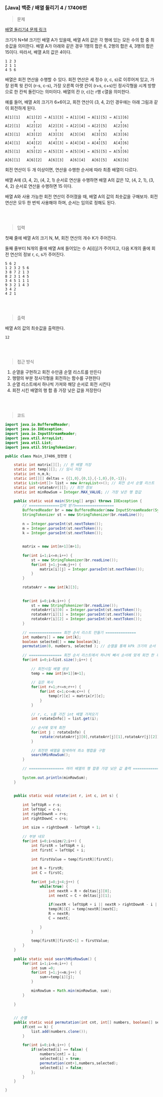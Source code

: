 <h3>[Java] 백준 / 배열 돌리기 4 / 17406번 </h3>

> 문제
> 

[배열 돌리기4 문제 링크](https://www.acmicpc.net/problem/17406)

크기가 N×M 크기인 배열 A가 있을때, 배열 A의 값은 각 행에 있는 모든 수의 합 중 최솟값을 의미한다. 배열 A가 아래와 같은 경우 1행의 합은 6, 2행의 합은 4, 3행의 합은 15이다. 따라서, 배열 A의 값은 4이다.

```
1 2 3
2 1 1
4 5 6

```

배열은 회전 연산을 수행할 수 있다. 회전 연산은 세 정수 (r, c, s)로 이루어져 있고, 가장 왼쪽 윗 칸이 (r-s, c-s), 가장 오른쪽 아랫 칸이 (r+s, c+s)인 정사각형을 시계 방향으로 한 칸씩 돌린다는 의미이다. 배열의 칸 (r, c)는 r행 c열을 의미한다.

예를 들어, 배열 A의 크기가 6×6이고, 회전 연산이 (3, 4, 2)인 경우에는 아래 그림과 같이 회전하게 된다.

```
A[1][1]   A[1][2] → A[1][3] → A[1][4] → A[1][5] → A[1][6]
             ↑                                       ↓
A[2][1]   A[2][2]   A[2][3] → A[2][4] → A[2][5]   A[2][6]
             ↑         ↑                   ↓         ↓
A[3][1]   A[3][2]   A[3][3]   A[3][4]   A[3][5]   A[3][6]
             ↑         ↑                   ↓         ↓
A[4][1]   A[4][2]   A[4][3] ← A[4][4] ← A[4][5]   A[4][6]
             ↑                                       ↓
A[5][1]   A[5][2] ← A[5][3] ← A[5][4] ← A[5][5] ← A[5][6]

A[6][1]   A[6][2]   A[6][3]   A[6][4]   A[6][5]   A[6][6]

```

회전 연산이 두 개 이상이면, 연산을 수행한 순서에 따라 최종 배열이 다르다.

배열 A에 (3, 4, 2), (4, 2, 1) 순서로 연산을 수행하면 배열 A의 값은 12, (4, 2, 1), (3, 4, 2) 순서로 연산을 수행하면 15 이다.

배열 A와 사용 가능한 회전 연산이 주어졌을 때, 배열 A의 값의 최솟값을 구해보자. 회전 연산은 모두 한 번씩 사용해야 하며, 순서는 임의로 정해도 된다.

<br>
<br>

> 입력
> 

첫째 줄에 배열 A의 크기 N, M, 회전 연산의 개수 K가 주어진다.

둘째 줄부터 N개의 줄에 배열 A에 들어있는 수 A[i][j]가 주어지고, 다음 K개의 줄에 회전 연산의 정보 r, c, s가 주어진다.

```
5 6 2
1 2 3 2 5 6
3 8 7 2 1 3
8 2 3 1 4 5
3 4 5 1 1 1
9 3 2 1 4 3
3 4 2
4 2 1
```

<br>
<br>

> 출력
> 

배열 A의 값의 최솟값을 출력한다.

```
12
```

<br>
<br>

> 접근 방식
> 
1. 순열을 구현하고 회전 수만큼 순열 리스트를 만든다
2. 행렬의 부분 정사각형을 회전하는 함수를 구현한다
3. 순열 리스트에서 하나씩 가져와 해당 순서로 회전 시킨다
4. 회전 시킨 배열의 행 합 중 가장 낮은 값을 저장한다

<br>
<br>

> 코드
> 

```java
import java.io.BufferedReader;
import java.io.IOException;
import java.io.InputStreamReader;
import java.util.ArrayList;
import java.util.List;
import java.util.StringTokenizer;

public class Main_17406_정현명 {

	static int matrix[][]; // 원 배열 저장
	static int temp[][]; // 임시 저장 
	static int n,m,k;
	static int[][] deltas = {{1,0},{0,1},{-1,0},{0,-1}};
	static List<int[]> list = new ArrayList<>(); // 회전 순서 순열 리스트
	static int rotateArr[][]; // 회전 정보
	static int minRowSum = Integer.MAX_VALUE; // 가장 낮은 행 합값
	
	public static void main(String[] args) throws IOException {
		// ==============입력 받기==================
		BufferedReader br = new BufferedReader(new InputStreamReader(System.in));
		StringTokenizer st = new StringTokenizer(br.readLine());
		
		n = Integer.parseInt(st.nextToken());
		m = Integer.parseInt(st.nextToken());
		k = Integer.parseInt(st.nextToken());
		
	
		matrix = new int[n+1][m+1];
		
		for(int i=1;i<=n;i++) {
			st = new StringTokenizer(br.readLine());
			for(int j=1;j<=m;j++) {
				matrix[i][j] = Integer.parseInt(st.nextToken());
			}
		}
		
		rotateArr = new int[k][3];
		
		
		for(int i=0;i<k;i++) {
			st = new StringTokenizer(br.readLine());
			rotateArr[i][0] = Integer.parseInt(st.nextToken());
			rotateArr[i][1] = Integer.parseInt(st.nextToken());
			rotateArr[i][2] = Integer.parseInt(st.nextToken());
		}
		
		// =============== 회전 순서 리스트 만들기 ==============
		int numbers[] = new int[k];
		boolean selected[] = new boolean[k];
		permutation(0, numbers, selected ); // 순열을 통해 kPk 크기의 순서 배열을 list에 저장한다
		
		// =============== 회전 순서 리스트에서 하나씩 빼서 순서에 맞게 회전 한 후 회전 된 행렬의 값(행 합중 가장 낮은 값)을 구한다 ================
		for(int i=0;i<list.size();i++) {
			
			// 회전시킬 배열 생성
			temp = new int[n+1][m+1];
			
			// 깊은 복사 
			for(int r=1;r<=n;r++) {
				for(int c=1;c<=m;c++) {
					temp[r][c] = matrix[r][c];
				}
			}
			
			// r, c, s를 가진 int 배열 가져오기
			int rotateInfo[] = list.get(i);
			
			// 순서에 맞게 회전
			for(int j : rotateInfo) {
				rotate(rotateArr[j][0],rotateArr[j][1],rotateArr[j][2]);
			}
			
			// 회전한 배열을 탐색하여 최소 행합을 구함
			searchMinRowSum();
		}
		
		// ================ 여러 배열의 행 합중 가장 낮은 값 출력 ==============
		
		System.out.println(minRowSum);
	}
	
	
	public static void rotate(int r, int c, int s) {
		
		int leftUpR = r-s; 
		int leftUpC = c-s; 
		int rightDownR = r+s; 
		int rightDownC = c+s;
		
		int size = rightDownR - leftUpR + 1;
		
		// 부분 네모 
		for(int i=0;i<size/2;i++) {
			int firstR = leftUpR + i; 
			int firstC = leftUpC + i; 
			
			int firstValue = temp[firstR][firstC];
			
			int R = firstR;
			int C = firstC;
			
			for(int j=0;j<4;j++) {
				while(true) {
					int nextR = R + deltas[j][0];
					int nextC = C + deltas[j][1];
					
					if(nextR < leftUpR + i || nextR > rightDownR - i || nextC < leftUpC + i || nextC > rightDownC - i) break; 
					temp[R][C] = temp[nextR][nextC];
					R = nextR;
					C = nextC;
					
				}
			}
			
			temp[firstR][firstC+1] = firstValue;
		}
	}
	
	public static void searchMinRowSum() {
		for(int i=1;i<=n;i++) {
			int sum =0;
			for(int j=1;j<=m;j++) {
				sum+=temp[i][j];
			}
			
			minRowSum = Math.min(minRowSum, sum);
		}
		
	}
	
	
	// 순열
	public static void permutation(int cnt, int[] numbers, boolean[] selected) {
		if(cnt == k) {
			list.add(numbers.clone());
		}
		
		for(int i=0;i<k;i++) {
			if(selected[i] == false) {
				numbers[cnt] = i;
				selected[i] = true;
				permutation(cnt+1,numbers,selected);
				selected[i] = false;
			};
		}
	}

}
```

